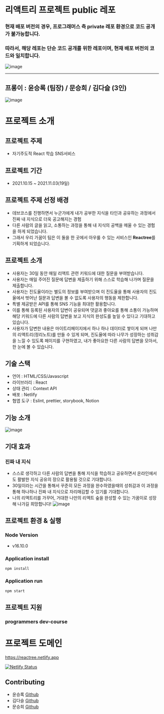 
# 리액트리 프로젝트 public 레포

### 현재 배포 버전의 경우, 프로그래머스 측 private 레포 환경으로 코드 공개가 불가능합니다.
### 따라서, 해당 레포는 단순 코드 공개를 위한 레포이며, 현재 배포 버전의 코드와 일치합니다.

![image](https://user-images.githubusercontent.com/65607601/140060604-b51006b0-33a1-4734-b2ce-1a5ed899f0d8.png)
<hr>

## 프롱이 : 윤승록 (팀장) / 문승희 / 김다슬 (3인)

![image](https://user-images.githubusercontent.com/65607601/140061131-54b964a3-f3e3-480d-80f1-7bf8661dfe6a.png)


# 프로젝트 소개
## 프로젝트 주제
- 자기주도적 React 학습 SNS서비스

## 프로젝트 기간
- 2021.10.15 ~ 2021.11.03(19일)

## 프로젝트 주제 선정 배경
- 데브코스를 진행하면서 누군가에게 내가 공부한 지식을 타인과 공유하는 과정에서 진짜 내 지식으로 더욱 공고해지는 경험 
- 다른 사람의 글을 읽고, 소통하는 과정을 통해 내 지식의 공백을 메울 수 있는 경험을 하게 되었습니다.
- 그래서 우리 가꿈이 팀은 이 둘을 한 곳에서 아우룰 수 있는 서비스인 **Reactree**를 기획하게 되었습니다.

## 프로젝트 소개
- 사용자는 30일 동안 매일 리액트 관련 키워드에 대한 질문을 부여받습니다.
- 사용자는 매일 주어진 질문에 답변을 제출하기 위해 스스로 학습해 나가며 질문을 제출합니다.
- 사용자는 진도율이라는 별도의 정보를 부여받으며 이 진도율을 통해 사용자의 진도율에서 벗어난 질문과 답변을 볼 수 없도록 사용자의 행동을 제한합니다.
- 특별 제공받은 API를 통해 SNS 기능을 최대한 활용합니다.
- 이를 통해 등록된 사용자의 답변이 공유되며 댓글과 좋아요를 통해 소통이 가능하며 해당 키워드에 다른 사람의 답변을 보고 지식의 완성도를 높일 수 있다고 기대하고 있습니다.
- 사용자가 답변한 내용은 마이트리페이지에서 하나 하나 데이터로 쌓이게 되며 나만의 리액트리(정리노트)를 만들 수 있게 되며, 진도율에 따라 나무가 성장하는 성취감을 느낄 수 있도록 페이지를 구현하였고, 내가 좋아요한 다른 사람의 답변을 모아서, 한 눈에 볼 수 있습니다.

## 기술 스택
- 언어 : HTML/CSS/Javascript
- 라이브러리 : React
- 상태 관리 : Context API
- 배포 : Netlify
- 협엽 도구 : Eslint, prettier, storybook, Notion

## 기능 소개
![image](https://user-images.githubusercontent.com/65607601/140065379-622fc9e2-3975-4f24-bfee-122c03f31cc3.png)

## 기대 효과
### 진짜 내 지식
- 스스로 생각하고 다른 사람의 답변을 통해 지식을 학습하고 공유하면서 온라인에서도 활발한 지식 공유의 장으로 활용될 것으로 기대합니다.
- 30일이라는 시간을 통해서 꾸준히 모든 과정을 완수하였을때의 성취감과 이 과정을 통해 하나하나 진짜 내 지식으로 자리매김할 수 있기를 기대합니다.
- 나의 리액트리를 가꾸어, 거대한 나만의 리액트 숲을 완성할 수 있는 가꿈이로 성장해 나가길 희망합니다!
![image](https://user-images.githubusercontent.com/65607601/140066077-c7549586-3ae4-4ed2-8719-4198b89e6021.png)

## 프로젝트 환경 & 실행
### Node Version
- v16.10.0
### Application install
`npm install`
### Application run
`npm start`


## 프로젝트 지원
### programmers dev-course

# 프로젝트 도메인
https://reactree.netlify.app

[![Netlify Status](https://api.netlify.com/api/v1/badges/13656c42-cf37-4fbc-b559-0a697d2e274b/deploy-status)](https://app.netlify.com/sites/inspiring-heisenberg-eec7e5/deploys)


## Contributing
- 윤승록 [Github](https://github.com/SeungrokYoon)
- 김다슬 [Github](https://github.com/dasssseul)
- 문승희 [Github](https://github.com/Muntari29)
